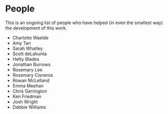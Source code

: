 # People

This is an ongoing list of people who have helped (in even the smallest way) the development of this work.

- Charlotte Waelde  
- Amy Tan  
- Sarah Whatley  
- Scott deLahunta  
- Hetty Blades  
- Jonathan Burrows
- Rosemary Lee
- Rosemary Cisneros
- Rowan McLelland
- Emma Meehan
- Chris Garrington
- Ken Friedman
- Josh Wright
- Debbie Williams